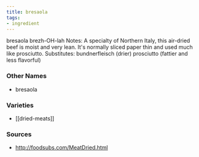 ```yaml
---
title: bresaola
tags:
- ingredient
---
```

bresaola brezh-OH-lah Notes: A specialty of Northern Italy, this air-dried beef is moist and very lean. It's normally sliced paper thin and used much like prosciutto. Substitutes: bundnerfleisch (drier) prosciutto (fattier and less flavorful)

### Other Names

* bresaola

### Varieties

* [[dried-meats]]

### Sources
* http://foodsubs.com/MeatDried.html
